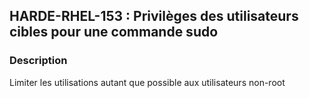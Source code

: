 ## HARDE-RHEL-153 : Privilèges des utilisateurs cibles pour une commande sudo

### Description

Limiter les utilisations autant que possible aux utilisateurs non-root

